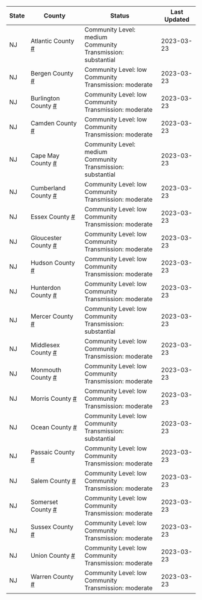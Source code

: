 State | County | Status | Last Updated
--- | --- | --- | --- 
NJ | Atlantic County <a href="#atlantic_county">#</a> | <a name="atlantic_county"></a>Community Level: medium<br/>Community Transmission: substantial | 2023-03-23
NJ | Bergen County <a href="#bergen_county">#</a> | <a name="bergen_county"></a>Community Level: low<br/>Community Transmission: moderate | 2023-03-23
NJ | Burlington County <a href="#burlington_county">#</a> | <a name="burlington_county"></a>Community Level: low<br/>Community Transmission: moderate | 2023-03-23
NJ | Camden County <a href="#camden_county">#</a> | <a name="camden_county"></a>Community Level: low<br/>Community Transmission: moderate | 2023-03-23
NJ | Cape May County <a href="#cape_may_county">#</a> | <a name="cape_may_county"></a>Community Level: medium<br/>Community Transmission: substantial | 2023-03-23
NJ | Cumberland County <a href="#cumberland_county">#</a> | <a name="cumberland_county"></a>Community Level: low<br/>Community Transmission: moderate | 2023-03-23
NJ | Essex County <a href="#essex_county">#</a> | <a name="essex_county"></a>Community Level: low<br/>Community Transmission: moderate | 2023-03-23
NJ | Gloucester County <a href="#gloucester_county">#</a> | <a name="gloucester_county"></a>Community Level: low<br/>Community Transmission: moderate | 2023-03-23
NJ | Hudson County <a href="#hudson_county">#</a> | <a name="hudson_county"></a>Community Level: low<br/>Community Transmission: moderate | 2023-03-23
NJ | Hunterdon County <a href="#hunterdon_county">#</a> | <a name="hunterdon_county"></a>Community Level: low<br/>Community Transmission: moderate | 2023-03-23
NJ | Mercer County <a href="#mercer_county">#</a> | <a name="mercer_county"></a>Community Level: low<br/>Community Transmission: substantial | 2023-03-23
NJ | Middlesex County <a href="#middlesex_county">#</a> | <a name="middlesex_county"></a>Community Level: low<br/>Community Transmission: moderate | 2023-03-23
NJ | Monmouth County <a href="#monmouth_county">#</a> | <a name="monmouth_county"></a>Community Level: low<br/>Community Transmission: moderate | 2023-03-23
NJ | Morris County <a href="#morris_county">#</a> | <a name="morris_county"></a>Community Level: low<br/>Community Transmission: moderate | 2023-03-23
NJ | Ocean County <a href="#ocean_county">#</a> | <a name="ocean_county"></a>Community Level: low<br/>Community Transmission: substantial | 2023-03-23
NJ | Passaic County <a href="#passaic_county">#</a> | <a name="passaic_county"></a>Community Level: low<br/>Community Transmission: moderate | 2023-03-23
NJ | Salem County <a href="#salem_county">#</a> | <a name="salem_county"></a>Community Level: low<br/>Community Transmission: moderate | 2023-03-23
NJ | Somerset County <a href="#somerset_county">#</a> | <a name="somerset_county"></a>Community Level: low<br/>Community Transmission: moderate | 2023-03-23
NJ | Sussex County <a href="#sussex_county">#</a> | <a name="sussex_county"></a>Community Level: low<br/>Community Transmission: moderate | 2023-03-23
NJ | Union County <a href="#union_county">#</a> | <a name="union_county"></a>Community Level: low<br/>Community Transmission: moderate | 2023-03-23
NJ | Warren County <a href="#warren_county">#</a> | <a name="warren_county"></a>Community Level: low<br/>Community Transmission: moderate | 2023-03-23
